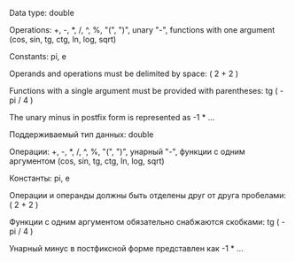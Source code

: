 Data type: double

Operations: +, -, *, /, ^, %, "(", ")", unary "-", functions with one argument (cos, sin, tg, ctg, ln, log, sqrt)

Constants: pi, e

Operands and operations must be delimited by space: ( 2 + 2 )

Functions with a single argument must be provided with parentheses: tg ( - pi / 4 )

The unary minus in postfix form is represented as -1 * ...


Поддерживаемый тип данных: double

Операции: +, -, *, /, ^, %, "(", ")", унарный "-", функции с одним аргументом (cos, sin, tg, ctg, ln, log, sqrt)

Константы: pi, e

Операции и операнды должны быть отделены друг от друга пробелами: ( 2 + 2 )

Функции с одним аргументом обязательно снабжаются скобками: tg ( - pi / 4 )

Унарный	минус в постфиксной форме представлен как -1 * ...
